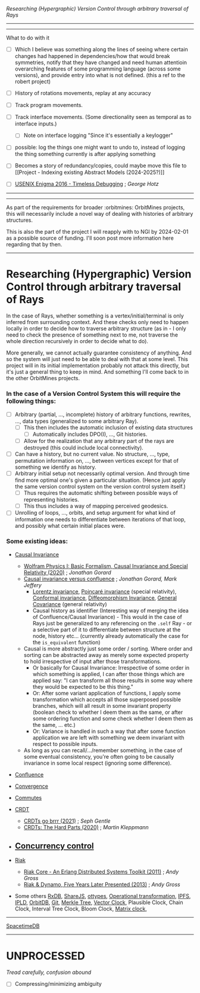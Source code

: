 *Researching (Hypergraphic) Version Control through arbitrary traversal of Rays*


---

---
What to do with it

- [ ] Which I believe was something along the lines of seeing where certain changes had happened in dependencies/how that would break symmetries, notify that they have changed and need human attentioin overarching features of some programming language (across some versions), and provide entry into what is not defined. (this a ref to the robert project)
- [ ] History of rotations movements, replay at any accuracy  
- [ ] Track program movements.  
- [ ] Track interface movements. (Some directionality seen as temporal as to interface inputs.) 
	- [ ] Note on interface logging  "Since it's essentially a keylogger"
- [ ] possible: log the things one might want to undo to, instead of logging the thing something currently is after applying something  
- [ ] Becomes a story of redundancy/copies, could maybe move this file to [[Project - Indexing existing Abstract Models (2024-2025?)]]

- [ ] [USENIX Enigma 2016 - Timeless Debugging](https://www.youtube.com/watch?v=eGl6kpSajag) ; *George Hotz*


---
---

As part of the requirements for broader :orbitmines: OrbitMines projects, this will necessarily include a novel way of dealing with histories of arbitrary structures.

This is also the part of the project I will reapply with to NGI by 2024-02-01 as a possible source of funding. I'll soon post more information here regarding that by then.

---
# Researching (Hypergraphic) Version Control through arbitrary traversal of Rays

In the case of Rays, whether something is a vertex/initial/terminal is only inferred from surrounding context. And these checks only need to happen locally in order to decide how to traverse arbitrary structure (as in - I only need to check the presence of something next to me, not traverse the whole direction recursively in order to decide what to do).

More generally, we cannot actually guarantee consistency of anything. And so the system will just need to be able to deal with that at some level. This project will in its initial implementation probably not attack this directly, but it's just a general thing to keep in mind. And something I'll come back to in the other OrbitMines projects.

### In the case of a Version Control System this will require the following things:
- [ ] Arbitrary (partial, ..., incomplete) history of arbitrary functions, rewrites, ..., data types (generalized to some arbitrary Ray).
	- [ ] This then includes the automatic inclusion of existing data structures
		- [ ] Automatically includes DPO(I), ..., Git histories.
	- [ ] Allow for the realization that any arbitrary part of the rays are destroyed (this could include local connectivity).
- [ ] Can have a history, but no current value. No structure, ..., type, permutation information on, ..., between vertices except for that of something we identify as history.
- [ ] Arbitrary initial setup not necessarily optimal version. And through time find more optimal one's given a particular situation. (Hence just apply the same version control system on the version control system itself.)
	- [ ] Thus requires the automatic shifting between possible ways of representing histories.
	- [ ] This thus includes a way of mapping perceived geodesics.
- [ ] Unrolling of loops, ..., orbits, and setup argument for what kind of information one needs to differentiate between iterations of that loop, and possibly what certain initial places were.

### Some existing ideas: 
- [Causal Invariance](https://www.wolframphysics.org/technical-introduction/the-updating-process-for-string-substitution-systems/the-phenomenon-of-causal-invariance/)
	- [Wolfram Physics I: Basic Formalism, Causal Invariance and Special Relativity (2020)](https://www.youtube.com/watch?v=BV3a0PzNNqE) ; *Jonathan Gorard*
	- [Causal invariance versus confluence]() ; *Jonathan Gorard, Mark Jeffery*
		- [Lorentz invariance](https://en.wikipedia.org/wiki/Lorentz_covariance), [Poincaré invariance](https://en.wikipedia.org/wiki/Poincar%C3%A9_group) (special relativity), [Conformal invariance](https://en.wikipedia.org/wiki/Conformal_symmetry), [Diffeomorphism Invariance](https://en.wikipedia.org/wiki/Diffeomorphism), [General Covariance](https://en.wikipedia.org/wiki/General_covariance) (general relativity)
		- Causal history as identifier (Interesting way of merging the idea of Confluence/Causal Invariance) - This would in the case of Rays just be generalized to any referencing on the `.self` Ray - or a selective part of it to differentiate between structure at the node, history etc... (currently already automatically the case for the `is_equivalent` function)
	- Causal is more abstractly just some order / sorting. Where order and sorting can be abstracted away as merely some expected property to hold irrespective of input after those transformations.
		- Or basically for Causal Invariance: Irrespective of some order in which something is applied, I can after those things which are applied say: "I can transform all those results in some way where they would be expected to be this thing."
		- Or: After some variant application of functions, I apply some transformation which accepts all those superposed possible branches, which will all result in some invariant property (boolean check to whether I deem them as the same, or after some ordering function and some check whether I deem them as the same, ... etc.)
		- Or: Variance is handled in such a way that after some function application we are left with something we deem invariant with respect to possible inputs.
	- As long as you can recall/.../remember something, in the case of some eventual consistency, you're often going to be causally invariance in some local respect (ignoring some difference).

- [Confluence](https://en.wikipedia.org/wiki/Confluence_(abstract_rewriting)) 
- [Convergence](https://en.wikipedia.org/wiki/Convergence_(logic))
- [Commutes](https://en.wikipedia.org/wiki/Commutative_property)
- [CRDT](https://en.wikipedia.org/wiki/Conflict-free_replicated_data_type)
	- [CRDTs go brrr (2021)](https://josephg.com/blog/crdts-go-brrr/) ; *Seph Gentle*
	- [CRDTs: The Hard Parts (2020)](https://www.youtube.com/watch?v=x7drE24geUw) ; *Martin Kleppmann*
- [Concurrency control](https://en.wikipedia.org/wiki/Concurrency_control)
	- 
- [Riak](https://riak.com/)
	- [Riak Core - An Erlang Distributed Systems Toolkit (2011)](https://vimeo.com/21772889) ; *Andy Gross*
	- [Riak & Dynamo, Five Years Later Presented (2013)](https://www.youtube.com/watch?v=AxG9DROsnqg) ; *Andy Gross*
- Some others [RxDB](https://rxdb.info/), [ShareJS](https://github.com/share), [ottypes](https://github.com/ottypes), [Operational transformation](https://en.wikipedia.org/wiki/Operational_transformation), [IPFS](https://ipfs.tech/), [IPLD](https://ipld.io/), [OrbitDB](https://github.com/orbitdb/orbitdb), [Git](https://en.wikipedia.org/wiki/Git), [Merkle Tree](https://en.wikipedia.org/wiki/Merkle_tree), [Vector Clock](https://en.wikipedia.org/wiki/Vector_clock), Plausible Clock, Chain Clock, Interval Tree Clock, Bloom Clock, [Matrix clock](https://en.wikipedia.org/wiki/Matrix_clock), 

---

[SpacetimeDB](https://github.com/clockworklabs/SpacetimeDB)


---


# UNPROCESSED
*Tread carefully, confusion abound*

- [ ] Compressing/minimizing ambiguity
